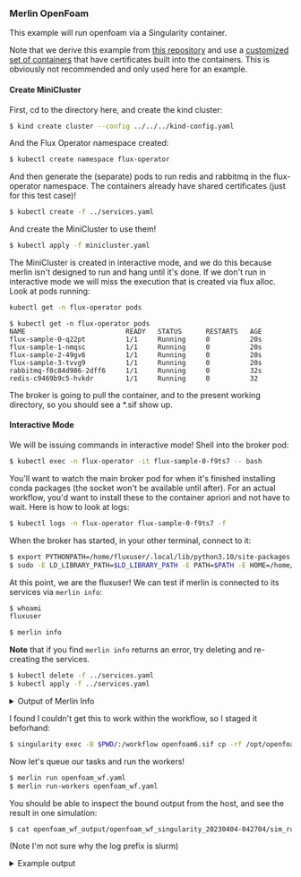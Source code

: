 ### Merlin OpenFoam

This example will run openfoam via a Singularity container.

Note that we derive this example from [this repository](https://github.com/rse-ops/flux-hpc/tree/main/merlin-demos)
and use a [customized set of containers](https://github.com/rse-ops/flux-hpc/tree/main/merlin-demos-certs) that have
certificates built into the containers. This is obviously not recommended and only used here for an example.

#### Create MiniCluster

First, cd to the directory here, and create the kind cluster:

```bash
$ kind create cluster --config ../../../kind-config.yaml
```

And the Flux Operator namespace created:

```bash
$ kubectl create namespace flux-operator
```

And then generate the (separate) pods to run redis and rabbitmq in the flux-operator namespace.
The containers already have shared certificates (just for this test case)!

```bash
$ kubectl create -f ../services.yaml
```

And create the MiniCluster to use them!

```bash
$ kubectl apply -f minicluster.yaml
```

The MiniCluster is created in interactive mode, and we do this because merlin isn't designed to
run and hang until it's done. If we don't run in interactive mode we will miss the execution
that is created via flux alloc. Look at pods running:

```bash
kubectl get -n flux-operator pods
```
```console
$ kubectl get -n flux-operator pods
NAME                         READY   STATUS      RESTARTS   AGE
flux-sample-0-q22pt          1/1     Running     0          20s
flux-sample-1-nmqsc          1/1     Running     0          20s
flux-sample-2-49gv6          1/1     Running     0          20s
flux-sample-3-tvvg9          1/1     Running     0          20s
rabbitmq-f8c84d986-2dff6     1/1     Running     0          32s
redis-c9469b9c5-hvkdr        1/1     Running     0          32
```

The broker is going to pull the container, and to the present working directory, so you
should see a *.sif show up.

#### Interactive Mode

We will be issuing commands in interactive mode! Shell into the broker pod:

```bash
$ kubectl exec -n flux-operator -it flux-sample-0-f9ts7 -- bash
```

You'll want to watch the main broker pod for when it's finished installing conda packages
(the socket won't be available until after). For an actual workflow, you'd want to install these
to the container apriori and not have to wait. Here is how to look at logs:

```bash
$ kubectl logs -n flux-operator flux-sample-0-f9ts7 -f
```

When the broker has started, in your other terminal, connect to it:

```bash
$ export PYTHONPATH=/home/fluxuser/.local/lib/python3.10/site-packages:/opt/conda/lib/python3.10
$ sudo -E LD_LIBRARY_PATH=$LD_LIBRARY_PATH -E PATH=$PATH -E HOME=/home/fluxuser -E PYTHONPATH=$PYTHONPATH -u fluxuser flux proxy local:///var/run/flux/local bash
```

At this point, we are the fluxuser! We can test if merlin is connected to its services via `merlin info`:

```bash
$ whoami
fluxuser
```
```bash
$ merlin info
```

**Note** that if you find `merlin info` returns an error, try deleting and re-creating the services.

```bash
$ kubectl delete -f ../services.yaml 
$ kubectl apply -f ../services.yaml 
```

<details>

<summary>Output of Merlin Info</summary>

```console
[2023-04-03 22:48:54: INFO] Reading app config from file /home/fluxuser/.merlin/app.yaml
  
                                                
       *      
   *~~~~~                                       
  *~~*~~~*      __  __           _ _       
 /   ~~~~~     |  \/  |         | (_)      
     ~~~~~     | \  / | ___ _ __| |_ _ __  
    ~~~~~*     | |\/| |/ _ \ '__| | | '_ \ 
   *~~~~~~~    | |  | |  __/ |  | | | | | |
  ~~~~~~~~~~   |_|  |_|\___|_|  |_|_|_| |_|
 *~~~~~~~~~~~                                    
   ~~~*~~~*    Machine Learning for HPC Workflows                                 
              


Merlin Configuration
-------------------------

 config_file        | /home/fluxuser/.merlin/app.yaml
 is_debug           | False
 merlin_home        | /home/fluxuser/.merlin
 merlin_home_exists | True
 broker server      | amqps://fluxuser:******@rabbitmq:5671//merlinu
 broker ssl         | {'keyfile': '/cert_rabbitmq/client_rabbitmq_key.pem', 'certfile': '/cert_rabbitmq/client_rabbitmq_certificate.pem', 'ca_certs': '/cert_rabbitmq/ca_certificate.pem', 'cert_reqs': <VerifyMode.CERT_REQUIRED: 2>}
 results server     | rediss://redis:6379/0
 results ssl        | {'ssl_keyfile': '/cert_redis/client_redis_key.pem', 'ssl_certfile': '/cert_redis/client_redis_certificate.pem', 'ssl_ca_certs': '/cert_redis/ca_certificate.pem', 'ssl_cert_reqs': <VerifyMode.CERT_REQUIRED: 2>}

Checking server connections:
----------------------------
broker server connection: OK
results server connection: OK

Python Configuration
-------------------------

 $ which python3
/opt/conda/bin/python3

 $ python3 --version
Python 3.10.9

 $ which pip3
/opt/conda/bin/pip3

 $ pip3 --version
pip 23.0 from /opt/conda/lib/python3.10/site-packages/pip (python 3.10)

"echo $PYTHONPATH"
/usr/lib/flux/python3.1:/home/fluxuser/.local/lib/python3.10/site-packages
```

</details>

I found I couldn't get this to work within the workflow, so I staged it beforhand:

```bash
$ singularity exec -B $PWD/:/workflow openfoam6.sif cp -rf /opt/openfoam6/tutorials/incompressible/icoFoam/cavity/cavity /workflow/cavity
```
Now let's queue our tasks and run the workers! 

```bash
$ merlin run openfoam_wf.yaml 
$ merlin run-workers openfoam_wf.yaml
```

You should be able to inspect the bound output from the host, and see the result in one simulation:

```bash
$ cat openfoam_wf_output/openfoam_wf_singularity_20230404-042704/sim_runs/00/00/sim_runs.slurm.out 
```
(Note I'm not sure why the log prefix is slurm)

<details>

<summary>Example output</summary>

```console
/workflow/openfoam_wf_output/openfoam_wf_singularity_20230404-042704/sim_runs/00/00
cavity
sim_runs.slurm.sh
/workflow/openfoam_wf_output/openfoam_wf_singularity_20230404-042704/sim_runs/00/00/cavity
0
constant
system
singularity exec --bind  /workflow/openfoam_wf_output/openfoam_wf_singularity_20230404-042704/sim_runs/00/00:/merlin_sample,/workflow/openfoam_wf_output/openfoam_wf_singularity_20230404-042704/sim_runs/00/00/cavity:/cavity /workflow/openfoam6.sif /merlin_sample/run_openfoam 16.696213872840325
***** Setting up control parameters ***** 
Running icoFoam
/*---------------------------------------------------------------------------*\
  =========                 |
  \\      /  F ield         | OpenFOAM: The Open Source CFD Toolbox
   \\    /   O peration     | Website:  https://openfoam.org
    \\  /    A nd           | Version:  6
     \\/     M anipulation  |
\*---------------------------------------------------------------------------*/
Build  : 6-e29811f5dff8
Exec   : postProcess -func enstrophy
Date   : Apr 04 2023
Time   : 04:27:41
Host   : "flux-sample-2"
PID    : 3594
I/O    : uncollated
Case   : //cavity
nProcs : 1
sigFpe : Enabling floating point exception trapping (FOAM_SIGFPE).
fileModificationChecking : Monitoring run-time modified files using timeStampMaster (fileModificationSkew 10)
allowSystemOperations : Allowing user-supplied system call operations

// * * * * * * * * * * * * * * * * * * * * * * * * * * * * * * * * * * * * * //
Create time

Create mesh for time = 0

Time = 0

Reading fields:
    volVectorFields: U

Executing functionObjects
    functionObjects::enstrophy enstrophy writing field: enstrophy

Time = 0.100445

Reading fields:
    volVectorFields: U

Executing functionObjects
    functionObjects::enstrophy enstrophy writing field: enstrophy

Time = 0.199551

Reading fields:
    volVectorFields: U

Executing functionObjects
    functionObjects::enstrophy enstrophy writing field: enstrophy

Time = 0.299996

Reading fields:
    volVectorFields: U

Executing functionObjects
    functionObjects::enstrophy enstrophy writing field: enstrophy

Time = 0.400441

Reading fields:
    volVectorFields: U

Executing functionObjects
    functionObjects::enstrophy enstrophy writing field: enstrophy

Time = 0.499546

Reading fields:
    volVectorFields: U

Executing functionObjects
    functionObjects::enstrophy enstrophy writing field: enstrophy

Time = 0.599991

Reading fields:
    volVectorFields: U

Executing functionObjects
    functionObjects::enstrophy enstrophy writing field: enstrophy

Time = 0.700436

Reading fields:
    volVectorFields: U

Executing functionObjects
    functionObjects::enstrophy enstrophy writing field: enstrophy

Time = 0.799542

Reading fields:
    volVectorFields: U

Executing functionObjects
    functionObjects::enstrophy enstrophy writing field: enstrophy

Time = 0.899987

Reading fields:
    volVectorFields: U

Executing functionObjects
    functionObjects::enstrophy enstrophy writing field: enstrophy

Time = 1.000432

Reading fields:
    volVectorFields: U

Executing functionObjects
    functionObjects::enstrophy enstrophy writing field: enstrophy

End

/*---------------------------------------------------------------------------*\
  =========                 |
  \\      /  F ield         | OpenFOAM: The Open Source CFD Toolbox
   \\    /   O peration     | Website:  https://openfoam.org
    \\  /    A nd           | Version:  6
     \\/     M anipulation  |
\*---------------------------------------------------------------------------*/
Build  : 6-e29811f5dff8
Exec   : foamToVTK
Date   : Apr 04 2023
Time   : 04:27:41
Host   : "flux-sample-2"
PID    : 3595
I/O    : uncollated
Case   : //cavity
nProcs : 1
sigFpe : Enabling floating point exception trapping (FOAM_SIGFPE).
fileModificationChecking : Monitoring run-time modified files using timeStampMaster (fileModificationSkew 10)
allowSystemOperations : Allowing user-supplied system call operations

// * * * * * * * * * * * * * * * * * * * * * * * * * * * * * * * * * * * * * //
Create time

Create mesh for time = 0

Time: 0
    volScalarFields            : p enstrophy
    volVectorFields            : U

    Internal  : "//cavity/VTK/cavity_0.vtk"
    Original cells:400 points:882   Additional cells:0  additional points:0

    Patch     : "//cavity/VTK/movingWall/movingWall_0.vtk"
    Patch     : "//cavity/VTK/fixedWalls/fixedWalls_0.vtk"
    Patch     : "//cavity/VTK/frontAndBack/frontAndBack_0.vtk"
Time: 0.100445
    volScalarFields            : p enstrophy
    volVectorFields            : U

    Internal  : "//cavity/VTK/cavity_75.vtk"
    Patch     : "//cavity/VTK/movingWall/movingWall_75.vtk"
    Patch     : "//cavity/VTK/fixedWalls/fixedWalls_75.vtk"
    Patch     : "//cavity/VTK/frontAndBack/frontAndBack_75.vtk"
    surfScalarFields  : phi
Time: 0.199551
    volScalarFields            : p enstrophy
    volVectorFields            : U

    Internal  : "//cavity/VTK/cavity_149.vtk"
    Patch     : "//cavity/VTK/movingWall/movingWall_149.vtk"
    Patch     : "//cavity/VTK/fixedWalls/fixedWalls_149.vtk"
    Patch     : "//cavity/VTK/frontAndBack/frontAndBack_149.vtk"
    surfScalarFields  : phi
Time: 0.299996
    volScalarFields            : p enstrophy
    volVectorFields            : U

    Internal  : "//cavity/VTK/cavity_224.vtk"
    Patch     : "//cavity/VTK/movingWall/movingWall_224.vtk"
    Patch     : "//cavity/VTK/fixedWalls/fixedWalls_224.vtk"
    Patch     : "//cavity/VTK/frontAndBack/frontAndBack_224.vtk"
    surfScalarFields  : phi
Time: 0.400441
    volScalarFields            : p enstrophy
    volVectorFields            : U

    Internal  : "//cavity/VTK/cavity_299.vtk"
    Patch     : "//cavity/VTK/movingWall/movingWall_299.vtk"
    Patch     : "//cavity/VTK/fixedWalls/fixedWalls_299.vtk"
    Patch     : "//cavity/VTK/frontAndBack/frontAndBack_299.vtk"
    surfScalarFields  : phi
Time: 0.499546
    volScalarFields            : p enstrophy
    volVectorFields            : U

    Internal  : "//cavity/VTK/cavity_373.vtk"
    Patch     : "//cavity/VTK/movingWall/movingWall_373.vtk"
    Patch     : "//cavity/VTK/fixedWalls/fixedWalls_373.vtk"
    Patch     : "//cavity/VTK/frontAndBack/frontAndBack_373.vtk"
    surfScalarFields  : phi
Time: 0.599991
    volScalarFields            : p enstrophy
    volVectorFields            : U

    Internal  : "//cavity/VTK/cavity_448.vtk"
    Patch     : "//cavity/VTK/movingWall/movingWall_448.vtk"
    Patch     : "//cavity/VTK/fixedWalls/fixedWalls_448.vtk"
    Patch     : "//cavity/VTK/frontAndBack/frontAndBack_448.vtk"
    surfScalarFields  : phi
Time: 0.700436
    volScalarFields            : p enstrophy
    volVectorFields            : U

    Internal  : "//cavity/VTK/cavity_523.vtk"
    Patch     : "//cavity/VTK/movingWall/movingWall_523.vtk"
    Patch     : "//cavity/VTK/fixedWalls/fixedWalls_523.vtk"
    Patch     : "//cavity/VTK/frontAndBack/frontAndBack_523.vtk"
    surfScalarFields  : phi
Time: 0.799542
    volScalarFields            : p enstrophy
    volVectorFields            : U

    Internal  : "//cavity/VTK/cavity_597.vtk"
    Patch     : "//cavity/VTK/movingWall/movingWall_597.vtk"
    Patch     : "//cavity/VTK/fixedWalls/fixedWalls_597.vtk"
    Patch     : "//cavity/VTK/frontAndBack/frontAndBack_597.vtk"
    surfScalarFields  : phi
Time: 0.899987
    volScalarFields            : p enstrophy
    volVectorFields            : U

    Internal  : "//cavity/VTK/cavity_672.vtk"
    Patch     : "//cavity/VTK/movingWall/movingWall_672.vtk"
    Patch     : "//cavity/VTK/fixedWalls/fixedWalls_672.vtk"
    Patch     : "//cavity/VTK/frontAndBack/frontAndBack_672.vtk"
    surfScalarFields  : phi
Time: 1.000432
    volScalarFields            : p enstrophy
    volVectorFields            : U

    Internal  : "//cavity/VTK/cavity_747.vtk"
    Patch     : "//cavity/VTK/movingWall/movingWall_747.vtk"
    Patch     : "//cavity/VTK/fixedWalls/fixedWalls_747.vtk"
    Patch     : "//cavity/VTK/frontAndBack/frontAndBack_747.vtk"
    surfScalarFields  : phi
End
```

Note that if you need to re-run (or try again) you need to purge the queues:

```bash
# Do this until you see no messages
$ merlin purge openfoam_wf.yaml  -f

# This can be run once after the above
$ flux job cancelall -f
$ flux job purge --force --num-limit=0
```

You'll see the tasks pick up in celery and a huge stream of output! You can also
look at the logs of redis and rabbitmq (the other containers) to see them receiving data.
We currently just run openfoam and generate data, and you can see both flux jobs running
to generate it:

```bash
$ flux jobs -a
```
```console
$ flux jobs -a
       JOBID USER     NAME       ST NTASKS NNODES     TIME INFO
   ƒA86QZ2qm fluxuser merlin      R      1      1   45.89s flux-sample-2
   ƒA84PS1aX fluxuser merlin      R      1      1   45.97s flux-sample-3
   ƒ8oEEtiFh fluxuser merlin     CA      1      1   1.799m flux-sample-1
   ƒ8oGHVioH fluxuser merlin     CA      1      1   1.797m flux-sample-0
```

And some output (I installed tree 🌲️)!

```bash
$ find openfoam_wf_output/ -name MERLIN_FINISHED
```
```console
openfoam_wf_output/openfoam_wf_singularity_20230404-045711/sim_runs/00/00/MERLIN_FINISHED
openfoam_wf_output/openfoam_wf_singularity_20230404-045711/setup/MERLIN_FINISHED
```

Note there are additional steps in the workflow "combine-outputs" and "learn" 
but I found dimension errors in both. When you are done, exit and:

```bash
$ kubectl delete -f ./examples/launchers/merlin/singlarity-openfoam/minicluster.yaml
$ kubectl delete -f ./examples/launchers/merlin/services.yaml
```
